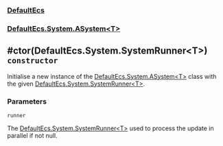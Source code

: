 ### [DefaultEcs](./DefaultEcs 'DefaultEcs')
### [DefaultEcs.System.ASystem&lt;T&gt;](./DefaultEcs-System-ASystem-T- 'DefaultEcs.System.ASystem&lt;T&gt;')
## #ctor(DefaultEcs.System.SystemRunner&lt;T&gt;) `constructor`
Initialise a new instance of the [DefaultEcs.System.ASystem&lt;T&gt;](./DefaultEcs-System-ASystem-T- 'DefaultEcs.System.ASystem&lt;T&gt;') class with the given [DefaultEcs.System.SystemRunner&lt;T&gt;](./DefaultEcs-System-SystemRunner-T- 'DefaultEcs.System.SystemRunner&lt;T&gt;').
### Parameters

<a name='DefaultEcs-System-ASystem-T---ctor(DefaultEcs-System-SystemRunner-T-)-runner'></a>
`runner`

The [DefaultEcs.System.SystemRunner&lt;T&gt;](./DefaultEcs-System-SystemRunner-T- 'DefaultEcs.System.SystemRunner&lt;T&gt;') used to process the update in parallel if not null.
